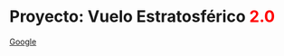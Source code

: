 <h1>Proyecto: Vuelo Estratosférico <span style="color: red;">2.0</span></h1>
<a href="https://aulavirtual33.educa.madrid.org/ies.lacabrera/course/view.php?id=608">Google</a>


  

<!---
marianit200825/marianit200825 is a ✨ special ✨ repository because its `README.md` (this file) appears on your GitHub profile.
You can click the Preview link to take a look at your changes.
--->
